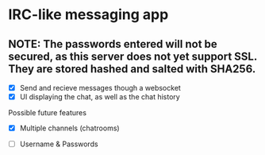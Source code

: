 # IRC-like messaging app

## NOTE: The passwords entered will not be secured, as this server does not yet support SSL. They are stored hashed and salted with SHA256.



- [x] Send and recieve messages though a websocket
- [x] UI displaying the chat, as well as the chat history

Possible future features

- [x] Multiple channels (chatrooms)

- [ ] Username & Passwords